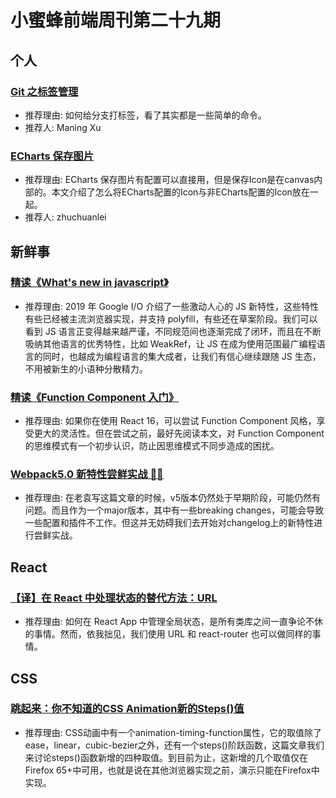 # 小蜜蜂前端周刊第二十九期

## 个人

### [Git 之标签管理](https://www.jianshu.com/p/9b02c07fdcc7)

+ 推荐理由: 如何给分支打标签，看了其实都是一些简单的命令。
+ 推荐人: Maning Xu

### [ECharts 保存图片](https://zhuchuanlei.github.io/blog/echarts-save-image/)

+ 推荐理由: ECharts 保存图片有配置可以直接用，但是保存Icon是在canvas内部的。本文介绍了怎么将ECharts配置的Icon与非ECharts配置的Icon放在一起。
+ 推荐人: zhuchuanlei

## 新鲜事

### [精读《What's new in javascript》](https://juejin.im/post/5cf4773be51d4556bb4cd334)

+ 推荐理由: 2019 年 Google I/O 介绍了一些激动人心的 JS 新特性，这些特性有些已经被主流浏览器实现，并支持 polyfill，有些还在草案阶段。我们可以看到 JS 语言正变得越来越严谨，不同规范间也逐渐完成了闭环，而且在不断吸纳其他语言的优秀特性，比如 WeakRef，让 JS 在成为使用范围最广编程语言的同时，也越成为编程语言的集大成者，让我们有信心继续跟随 JS 生态，不用被新生的小语种分散精力。

### [精读《Function Component 入门》](https://github.com/dt-fe/weekly/blob/v2/104.%E7%B2%BE%E8%AF%BB%E3%80%8AFunction%20Component%20%E5%85%A5%E9%97%A8%E3%80%8B.md)

+ 推荐理由: 如果你在使用 React 16，可以尝试 Function Component 风格，享受更大的灵活性。但在尝试之前，最好先阅读本文，对 Function Component 的思维模式有一个初步认识，防止因思维模式不同步造成的困扰。

### [Webpack5.0 新特性尝鲜实战 🦀🦀](https://mp.weixin.qq.com/s?__biz=MzAwNTAzMjcxNg==&mid=2651425648&idx=1&sn=4ea1ceae6b6393a0e344b9f7344e40b4&chksm=80dff513b7a87c0574dd701cb96128033445a66c93dc1b2e2c8ce73d685a9184b73e523660e5&mpshare=1&scene=2&srcid=&from=timeline&ascene=2&devicetype=androi)

+ 推荐理由: 在老袁写这篇文章的时候，v5版本仍然处于早期阶段，可能仍然有问题。而且作为一个major版本，其中有一些breaking changes，可能会导致一些配置和插件不工作。但这并无妨碍我们去开始对changelog上的新特性进行尝鲜实战。

## React

### [【译】在 React 中处理状态的替代方法：URL](https://segmentfault.com/a/1190000019364821#articleHeader5)

+ 推荐理由: 如何在 React App 中管理全局状态，是所有类库之间一直争论不休的事情。然而，依我拙见，我们使用 URL 和 react-router 也可以做同样的事情。

## CSS

### [跳起来：你不知道的CSS Animation新的Steps()值](https://segmentfault.com/a/1190000019371312)

+ 推荐理由: CSS动画中有一个animation-timing-function属性，它的取值除了ease，linear，cubic-bezier之外，还有一个steps()阶跃函数，这篇文章我们来讨论steps()函数新增的四种取值。到目前为止，这新增的几个取值仅在Firefox 65+中可用，也就是说在其他浏览器实现之前，演示只能在Firefox中实现。